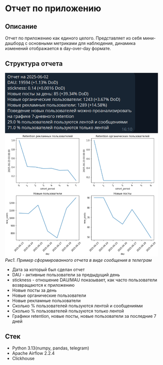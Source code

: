 # Отчет по приложению
## Описание
Отчет по приложению как единого целого. Представляет из себя мини-дашборд с основными метриками для наблюдения, динамика изменений отображается в day-over-day формате.

## Структура отчета 
![app-report](https://github.com/v-makarov-code/application-report-DAG/blob/main/application_report.png)
![metrics](https://github.com/v-makarov-code/application-report-DAG/blob/main/metrics_report.png)  
*Рис1. Пример сформированного отчета в виде сообщения в телеграм*

- Дата за который был сделан отчет
- DAU - активные пользователи за предыдущий день
- stickness - отношение DAU/MAU показывает, как часто пользователи возвращаются к приложению
- Новые посты за день
- Новые органические пользователи
- Новые рекламные пользователи
- Сколько % пользователей пользуются лентой и сообщениями
- Сколько % пользователей пользуются только лентой
- Графики retention, новые посты, новые пользователи за последние 7 дней

## Стек 

- Python 3.13(numpy, pandas, telegram)
- Apache Airflow 2.2.4
- Clickhouse
